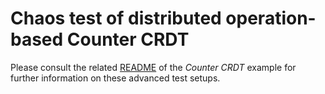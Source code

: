 
# Chaos test of distributed operation-based Counter CRDT

Please consult the related [README](./../counter/) of the *Counter CRDT* example for further information on these
advanced test setups.

